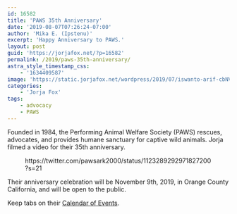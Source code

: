 ```yaml
---
id: 16582
title: 'PAWS 35th Anniversary'
date: '2019-08-07T07:26:24-07:00'
author: 'Mika E. (Ipstenu)'
excerpt: 'Happy Anniversary to PAWS.'
layout: post
guid: 'https://jorjafox.net/?p=16582'
permalink: /2019/paws-35th-anniversary/
astra_style_timestamp_css:
    - '1634409587'
image: 'https://static.jorjafox.net/wordpress/2019/07/iswanto-arif-cbNVRnlntZ8-unsplash.jpg'
categories:
    - 'Jorja Fox'
tags:
    - advocacy
    - PAWS
---
```


<p>Founded in 1984, the Performing Animal Welfare Society (PAWS) rescues, advocates, and provides humane sanctuary for captive wild animals. Jorja filmed a video for their 35th anniversary.</p>

<figure class="wp-block-embed-twitter wp-block-embed is-type-rich is-provider-twitter"><div class="wp-block-embed__wrapper">
https://twitter.com/pawsark2000/status/1123289292971827200?s=21
</div></figure>

<p>Their anniversary celebration will be November 9th, 2019, in Orange County California, and will be open to the public.</p>

<p>Keep tabs on their <a href="http://www.pawsweb.org/calendar_of_events.html">Calendar of Events</a>.</p>
